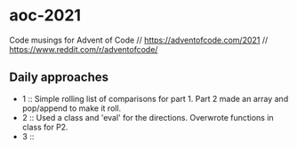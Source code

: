 # aoc-2021
Code musings for Advent of Code // https://adventofcode.com/2021 // https://www.reddit.com/r/adventofcode/

## Daily approaches
* 1 :: Simple rolling list of comparisons for part 1. Part 2 made an array and pop/append to make it roll.
* 2 :: Used a class and 'eval' for the directions. Overwrote functions in class for P2.
* 3 :: 
